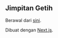 ## Jimpitan Getih

Berawal dari [sini](https://twitter.com/Lekday/status/1413119224894017544).

Dibuat dengan [Next.js](https://nextjs.org/).
